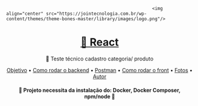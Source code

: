                                                            <img align="center" src="https://jointecnologia.com.br/wp-content/themes/theme-bones-master/library/images/logo.png"/>

<h1 align="center">
    <a href="https://pt-br.reactjs.org/">🔗 React</a>
</h1>
<p align="center">🚀 Teste técnico cadastro categoria/ produto </p>


<p align="center">
 <a href="#objetivo">Objetivo</a> •
 <a href="#roadmap">Como rodar o backend</a> • 
 <a href="#tecnologias">Postman</a> • 
 <a href="#contribuicao">Como rodar o front</a> • 
 <a href="#licenc-a">Fotos</a> • 
 <a href="#autor">Autor</a>
</p>


<h4 align="center"> 
	🚧  Projeto necessita da instalação do: Docker, Docker Composer, npm/node   🚧
</h4>

